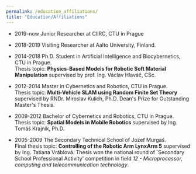 ```yaml
---
permalink: /education_affiliations/
title: "Education/Affiliations"
---
```


* 2019-now Junior Researcher at CIIRC, CTU in Prague
    
* 2018-2019 Visiting Researcher at Aalto University, Finland.

* 2014-2018 Ph.D. Student in Artificial Intelligence and Biocybernetics, CTU in Prague. <br>
    Thesis topic: **Physics-Based Models for Robotic Soft Material Manipulation** supervised by prof. Ing. Václav Hlaváč, CSc.

* 2012-2014 Master in Cybernetics and Robotics, CTU in Prague. <br>
    Thesis topic: **Multi-Vehicle SLAM using Random Finite Set Theory** supervised by RNDr. Miroslav Kulich, Ph.D.
    Dean's Prize for Outstanding Master's Thesis.

* 2009-2012 Bachelor of Cybernetics and Robotics, CTU in Prague. <br>
    Thesis topic: **Spatial Models in Mobile Robotics** supervised by Ing. Tomáš Krajník, Ph.D.

* 2005-2009 The Secondary Technical School of Jozef Murgaš. <br>
    Final thesis topic: **Controlling of the Robotic Arm LynxArm 5** supervised by Ing. Tatiana Vráblová.
    Thesis won the national round of `Secondary School Professional Activity' competition in field *12 - Microprocessor, computing and telecommunication technology*.
